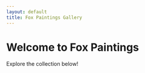 ```yaml
---
layout: default
title: Fox Paintings Gallery
---
```


# Welcome to Fox Paintings

Explore the collection below!
